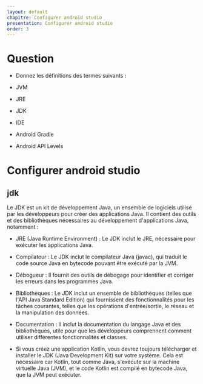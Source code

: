 ```yaml
---
layout: default
chapitre: Configurer android studio
presentation: Configurer android studio
order: 3
---
```


# Question


- Donnez les définitions des termes suivants :

- JVM
- JRE
- JDK
- IDE
- Android Gradle
- Android API Levels


# Configurer android studio

## jdk

Le JDK est un kit de développement Java, un ensemble de logiciels utilisé par les développeurs pour créer des applications Java. Il contient des outils et des bibliothèques nécessaires au développement d'applications Java, notamment :


- JRE (Java Runtime Environment) : Le JDK inclut le JRE, nécessaire pour exécuter les applications Java.

- Compilateur : Le JDK inclut le compilateur Java (javac), qui traduit le code source Java en bytecode pouvant être exécuté par la JVM.

- Débogueur : Il fournit des outils de débogage pour identifier et corriger les erreurs dans les programmes Java.

- Bibliothèques : Le JDK inclut un ensemble de bibliothèques (telles que l'API Java Standard Edition) qui fournissent des fonctionnalités pour les tâches courantes, telles que les opérations d'entrée/sortie, le réseau et la manipulation des données.

- Documentation : Il inclut la documentation du langage Java et des bibliothèques, utile pour que les développeurs comprennent comment utiliser différentes fonctionnalités et classes.


- Si vous créez une application Kotlin, vous devrez toujours télécharger et installer le JDK (Java Development Kit) sur votre système. Cela est nécessaire car Kotlin, tout comme Java, s'exécute sur la machine virtuelle Java (JVM), et le code Kotlin est compilé en bytecode Java, que la JVM peut exécuter.